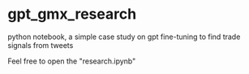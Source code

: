 # gpt_gmx_research
python notebook, a simple case study on gpt fine-tuning to find trade signals from tweets

Feel free to open the "research.ipynb"
